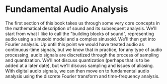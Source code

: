 # Fundamental Audio Analysis

The first section of this book takes us through some very core concepts in the mathematical description of sound and its subsequent analysis. We'll start from what I like to call the "building blocks of sound", representing audio using a sinusoid model and a complex sinusoid. We'll then get into Fourier analysis. Up until this point we would have treated audio as continuous-time signals, but we know that in practice, for any type of audio processing, audio signals are discretized through the process of sampling and quantization. We'll not discuss quantization (perhaps that is to be added at a later date), but we'll discuss sampling and issues of aliasing. With digital audio signals, we can then move on to fundamental audio analysis using the discrete Fourier transform and time-frequency analysis. 
